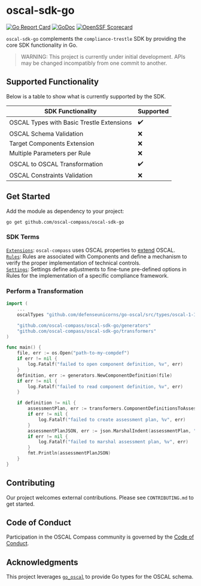 # oscal-sdk-go

[![Go Report Card](https://goreportcard.com/badge/github.com/oscal-compass/oscal-sdk-go)](https://goreportcard.com/report/github.com/oscal-compass/oscal-sdk-go)
[![GoDoc](https://img.shields.io/static/v1?label=godoc&message=reference&color=blue)](https://pkg.go.dev/github.com/oscal-compass/oscal-sdk-go)
[![OpenSSF Scorecard](https://api.scorecard.dev/projects/github.com/oscal-compass/oscal-sdk-go/badge)](https://scorecard.dev/viewer/?uri=github.com/oscal-compass/oscal-sdk-go)

`oscal-sdk-go` complements the `compliance-trestle` SDK by providing the core SDK functionality in Go.

> WARNING: This project is currently under initial development. APIs may be changed incompatibly from one commit to another.

## Supported Functionality

Below is a table to show what is currently supported by the SDK.

| SDK Functionality                         | Supported          |
|-------------------------------------------|--------------------|
| OSCAL Types with Basic Trestle Extensions | :heavy_check_mark: |
| OSCAL Schema Validation                   | :x:                |
| Target Components Extension               | :x:                |
| Multiple Parameters per Rule              | :x:                |
| OSCAL to OSCAL Transformation             | :heavy_check_mark: |
| OSCAL Constraints Validation              | :x:                |


## Get Started

Add the module as dependency to your project:

```console
go get github.com/oscal-compass/oscal-sdk-go
```

### SDK Terms

[`Extensions`](https://github.com/oscal-compass/oscal-sdk-go/tree/main/extensions): `oscal-compass` uses OSCAL properties to [extend](https://pages.nist.gov/OSCAL/learn/tutorials/general/extension/#props) OSCAL.  
[`Rules`](https://github.com/oscal-compass/oscal-sdk-go/tree/main/rules): Rules are associated with Components and define a mechanism to verify the proper implementation of technical controls.  
[`Settings`](https://github.com/oscal-compass/oscal-sdk-go/tree/main/settings): Settings define adjustments to fine-tune pre-defined options in Rules for the implementation of a specific compliance framework.  

### Perform a Transformation

```go
import (
	...
	oscalTypes "github.com/defenseunicorns/go-oscal/src/types/oscal-1-1-2"

	"github.com/oscal-compass/oscal-sdk-go/generators"
	"github.com/oscal-compass/oscal-sdk-go/transformers"
)

func main() {
	file, err := os.Open("path-to-my-compdef")
	if err != nil {
		log.Fatalf("failed to open component definition, %v", err)
	}
	definition, err := generators.NewComponentDefinition(file)
	if err != nil {
		log.Fatalf("failed to read component definition, %v", err)
	}

	if definition != nil {
		assessmentPlan, err := transformers.ComponentDefinitionsToAssessmentPlan(context.Background(), []oscalTypes.ComponentDefinition{*definition}, "example-framework")
		if err != nil {
			log.Fatalf("failed to create assessment plan, %v", err)
		}
		assessmentPlanJSON, err := json.MarshalIndent(assessmentPlan, "", " ")
		if err != nil {
			log.Fatalf("failed to marshal assessment plan, %v", err)
		}
		fmt.Println(assessmentPlanJSON)
	}
}
```

## Contributing

Our project welcomes external contributions. Please see `CONTRIBUTING.md` to get started.

## Code of Conduct

Participation in the OSCAL Compass community is governed by the [Code of Conduct](https://github.com/oscal-compass/community/blob/main/CODE_OF_CONDUCT.md).

## Acknowledgments

This project leverages [`go_oscal`](https://github.com/defenseunicorns/go-oscal) to provide Go types for the OSCAL schema.
